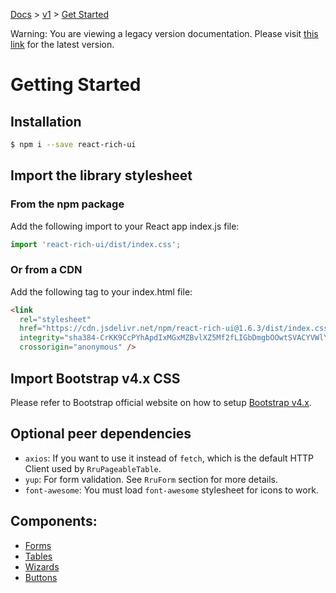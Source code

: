 [Docs](/docs) > [v1](/docs/v1) > [Get Started](/docs/v1)

<div class='warning-block'>
Warning: You are viewing a legacy version documentation. Please visit <a href='/docs'>this link</a> for the latest version.
</div>

# Getting Started

## Installation

```bash
$ npm i --save react-rich-ui
```

## Import the library stylesheet

### From the npm package

Add the following import to your React app index.js file:

```js
import 'react-rich-ui/dist/index.css';
```

### Or from a CDN

Add the following tag to your index.html file:

```html
<link
  rel="stylesheet"
  href="https://cdn.jsdelivr.net/npm/react-rich-ui@1.6.3/dist/index.css"
  integrity="sha384-CrKK9CcPYhApdIxMGxMZBvlXZ5Mf2fLIGbDmgbOOwtSVACYVWlYhaqxDbfNOMnPT"
  crossorigin="anonymous" />
```

## Import Bootstrap v4.x CSS

Please refer to Bootstrap official website on how to setup [Bootstrap v4.x](https://getbootstrap.com/docs/4.6/getting-started/introduction/).

## Optional peer dependencies

- `axios`: If you want to use it instead of `fetch`, which is the default HTTP Client used by `RruPageableTable`.
- `yup`: For form validation. See `RruForm` section for more details.
- `font-awesome`: You must load `font-awesome` stylesheet for icons to work.

## Components:

- [Forms](/docs/v1/components/RruForm)
- [Tables](/docs/v1/components/RruPageableTable)
- [Wizards](/docs/v1/components/RruStepsWizard)
- [Buttons](/docs/v1/components/RruButton)
